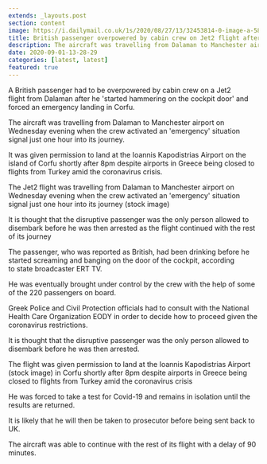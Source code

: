 ```yaml
---
extends: _layouts.post
section: content
image: https://i.dailymail.co.uk/1s/2020/08/27/13/32453814-0-image-a-58_1598530641456.jpg 
title: British passenger overpowered by cabin crew on Jet2 flight after he hammered on the cockpit door 
description: The aircraft was travelling from Dalaman to Manchester airport  on Wednesday evening when the crew activated an emergency situation signal just one hour into its journey. 
date: 2020-09-01-13-28-29 
categories: [latest, latest] 
featured: true 
--- 
```

A British passenger had to be overpowered by cabin crew on a Jet2 flight from Dalaman after he 'started hammering on the cockpit door' and forced an emergency landing in Corfu.

The aircraft was travelling from Dalaman to Manchester airport on Wednesday evening when the crew activated an 'emergency' situation signal just one hour into its journey.

It was given permission to land at the Ioannis Kapodistrias Airport on the island of Corfu shortly after 8pm despite airports in Greece being closed to flights from Turkey amid the coronavirus crisis. 

The Jet2 flight was travelling from Dalaman to Manchester airport on Wednesday evening when the crew activated an 'emergency' situation signal just one hour into its journey (stock image)

It is thought that the disruptive passenger was the only person allowed to disembark before he was then arrested as the flight continued with the rest of its journey

The passenger, who was reported as British, had been drinking before he started screaming and banging on the door of the cockpit, according to state broadcaster ERT TV.

He was eventually brought under control by the crew with the help of some of the 220 passengers on board.  

Greek Police and Civil Protection officials had to consult with the National Health Care Organization EODY in order to decide how to proceed given the coronavirus restrictions.

It is thought that the disruptive passenger was the only person allowed to disembark before he was then arrested.

The flight was given permission to land at the Ioannis Kapodistrias Airport (stock image) in Corfu shortly after 8pm despite airports in Greece being closed to flights from Turkey amid the coronavirus crisis

He was forced to take a test for Covid-19 and remains in isolation until the results are returned. 

It is likely that he will then be taken to prosecutor before being sent back to UK.

The aircraft was able to continue with the rest of its flight with a delay of 90 minutes. 


